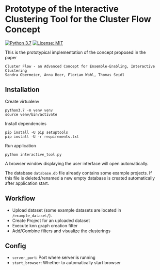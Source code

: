 # Prototype of the Interactive Clustering Tool for the Cluster Flow Concept

[![Python 3.7](https://img.shields.io/badge/Python-3.8-2d618c?logo=python)](https://docs.python.org/3.8/)
[![License: MIT](https://img.shields.io/badge/License-MIT-green.svg)](https://opensource.org/licenses/MIT)

This is the prototypical implementation of the concept proposed in the paper 
```
Cluster Flow - an Advanced Concept for Ensemble-Enabling, Interactive Clustering
Sandra Obermeier, Anna Beer, Florian Wahl, Thomas Seidl
```

## Installation
Create virtualenv
```shell
python3.7 -m venv venv 
source venv/bin/activate
```

Install dependencies
```shell
pip install -U pip setuptools
pip install -U -r requirements.txt
```

Run application
```shell
python interactive_tool.py
``` 
A browser window displaying the user interface will open automatically.

The database ```database.db``` file already contains some example projects. 
If this file is deleted/renamed a new empty database is created automatically after application start.

## Workflow
- Upload dataset (some example datasets are located in ```/example_dataset/```). 
- Create Project for an uploaded dataset
- Execute knn graph creation filter
- Add/Combine filters and visualize the clusterings 

## Config
- ```server_port```: Port where server is running
- ```start_browser```: Whether to automatically start browser




